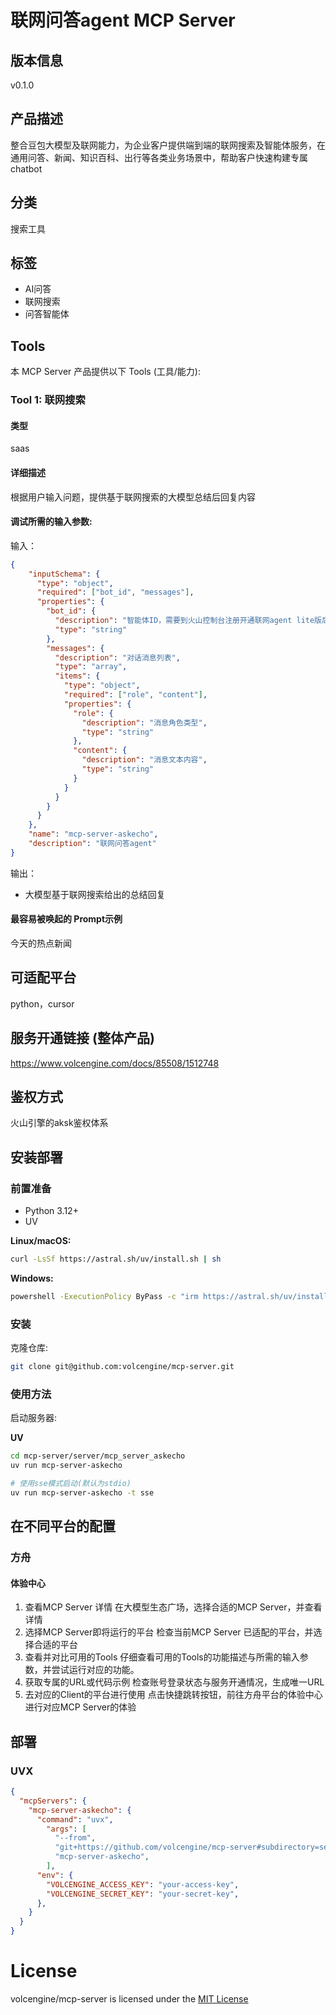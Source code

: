 # 联网问答agent MCP Server

## 版本信息
v0.1.0

## 产品描述
整合豆包大模型及联网能力，为企业客户提供端到端的联网搜索及智能体服务，在通用问答、新闻、知识百科、出行等各类业务场景中，帮助客户快速构建专属chatbot

## 分类
搜索工具

## 标签
- AI问答
- 联网搜索
- 问答智能体

## Tools
本 MCP Server 产品提供以下 Tools (工具/能力):

### Tool 1: 联网搜索

#### 类型
saas

#### 详细描述
根据用户输入问题，提供基于联网搜索的大模型总结后回复内容

#### 调试所需的输入参数:
输入：
```json
{
    "inputSchema": {
      "type": "object",
      "required": ["bot_id", "messages"],
      "properties": {
        "bot_id": {
          "description": "智能体ID，需要到火山控制台注册开通联网agent lite版后获取，详见https://www.volcengine.com/docs/85508/1512748",
          "type": "string"
        },
        "messages": {
          "description": "对话消息列表",
          "type": "array",
          "items": {
            "type": "object",
            "required": ["role", "content"],
            "properties": {
              "role": {
                "description": "消息角色类型",
                "type": "string"
              },
              "content": {
                "description": "消息文本内容",
                "type": "string"
              }
            }
          }
        }
      }
    },
    "name": "mcp-server-askecho",
    "description": "联网问答agent"
}
```
输出：
- 大模型基于联网搜索给出的总结回复
    
#### 最容易被唤起的 Prompt示例
今天的热点新闻

## 可适配平台  
python，cursor

## 服务开通链接 (整体产品)  
https://www.volcengine.com/docs/85508/1512748

## 鉴权方式  
火山引擎的aksk鉴权体系

## 安装部署 

### 前置准备
- Python 3.12+
- UV

**Linux/macOS:**

```bash
curl -LsSf https://astral.sh/uv/install.sh | sh
```

**Windows:**

```bash
powershell -ExecutionPolicy ByPass -c "irm https://astral.sh/uv/install.ps1 | iex"
```

### 安装
克隆仓库:
```bash
git clone git@github.com:volcengine/mcp-server.git
```

### 使用方法
启动服务器:

**UV**

```bash
cd mcp-server/server/mcp_server_askecho
uv run mcp-server-askecho

# 使用sse模式启动(默认为stdio)
uv run mcp-server-askecho -t sse
```


## 在不同平台的配置

### 方舟

#### 体验中心
1. 查看MCP Server 详情
在大模型生态广场，选择合适的MCP Server，并查看详情
2. 选择MCP Server即将运行的平台
检查当前MCP Server 已适配的平台，并选择合适的平台
3. 查看并对比可用的Tools
仔细查看可用的Tools的功能描述与所需的输入参数，并尝试运行对应的功能。
4. 获取专属的URL或代码示例
检查账号登录状态与服务开通情况，生成唯一URL
5. 去对应的Client的平台进行使用
点击快捷跳转按钮，前往方舟平台的体验中心进行对应MCP Server的体验

## 部署

### UVX
```json
{
  "mcpServers": {
    "mcp-server-askecho": {
      "command": "uvx",
        "args": [
          "--from",
          "git+https://github.com/volcengine/mcp-server#subdirectory=server/mcp_server_askecho",
          "mcp-server-askecho",
        ],
      "env": {
        "VOLCENGINE_ACCESS_KEY": "your-access-key",
        "VOLCENGINE_SECRET_KEY": "your-secret-key", 
      },
    }
  }
}
```

# License
volcengine/mcp-server is licensed under the [MIT License](https://github.com/volcengine/mcp-server/blob/main/LICENSE)